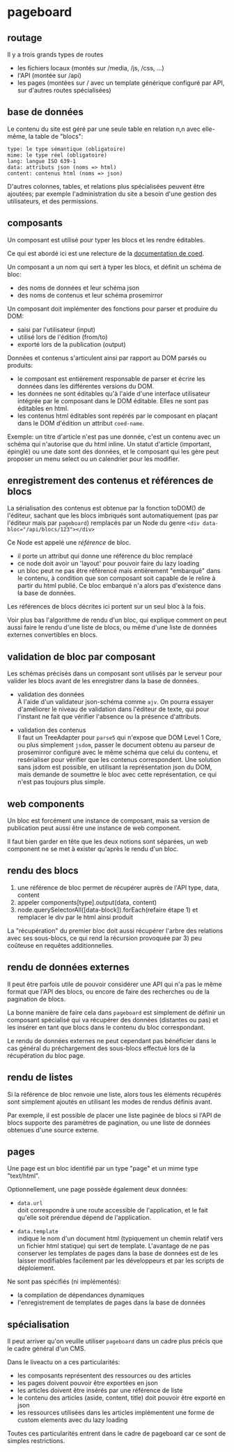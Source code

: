 pageboard
=========

routage
-------

Il y a trois grands types de routes

- les fichiers locaux (montés sur /media, /js, /css, ...)
- l'API (montée sur /api)
- les pages (montées sur / avec un template générique configuré par API,
sur d'autres routes spécialisées)


base de données
---------------

Le contenu du site est géré par une seule table en relation n,n avec elle-même,
la table de "blocs":

```
type: le type sémantique (obligatoire)
mime: le type réel (obligatoire)
lang: langue ISO 639-1
data: attributs json (noms => html)
content: contenus html (noms => json)
```

D'autres colonnes, tables, et relations plus spécialisées peuvent être ajoutées;
par exemple l'administration du site a besoin d'une gestion des utilisateurs,
et des permissions.


composants
----------

Un composant est utilisé pour typer les blocs et les rendre éditables.

Ce qui est abordé ici est une relecture de la
[documentation de coed](https://github.com/kapouer/coed/blob/master/README.md).

Un composant a un nom qui sert à typer les blocs, et définit un schéma de bloc:
- des noms de données et leur schéma json
- des noms de contenus et leur schéma prosemirror

Un composant doit implémenter des fonctions pour parser et produire du DOM:
- saisi par l'utilisateur (input)
- utilisé lors de l'édition (from/to)
- exporté lors de la publication (output)

Données et contenus s'articulent ainsi par rapport au DOM parsés ou produits:
- le composant est entièrement responsable de parser et écrire les données
dans les différentes versions du DOM.
- les données ne sont éditables qu'à l'aide d'une interface utilisateur intégrée
par le composant dans le DOM éditable. Elles ne sont pas éditables en html.
- les contenus html éditables sont repérés par le composant en plaçant dans le
DOM d'édition un attribut `coed-name`.

Exemple: un titre d'article n'est pas une donnée, c'est un contenu avec un
schéma qui n'autorise que du html inline.
Un statut d'article (important, épinglé) ou une date sont des données, et le
composant qui les gère peut proposer un menu select ou un calendrier pour les
modifier.


enregistrement des contenus et références de blocs
--------------------------------------------------

La sérialisation des contenus est obtenue par la fonction toDOM() de l'éditeur,
sachant que les blocs imbriqués sont automatiquement (pas par l'éditeur mais
par `pageboard`) remplacés par un Node du genre
`<div data-bloc="/api/blocs/123"></div>`

Ce Node est appelé une *référence* de bloc.

- il porte un attribut qui donne une référence du bloc remplacé
- ce node doit avoir un 'layout' pour pouvoir faire du lazy loading
- un bloc peut ne pas être référencé mais entièrement "embarqué" dans le contenu,
à condition que son composant soit capable de le relire à partir du html publié.
Ce bloc embarqué n'a alors pas d'existence dans la base de données.

Les références de blocs décrites ici portent sur un seul bloc à la fois.

Voir plus bas l'algorithme de rendu d'un bloc, qui explique comment on peut
aussi faire le rendu d'une liste de blocs, ou même d'une liste de données
externes convertibles en blocs.


validation de bloc par composant
--------------------------------

Les schémas précisés dans un composant sont utilisés par le serveur pour valider
les blocs avant de les enregistrer dans la base de données.

- validation des données  
  À l'aide d'un validateur json-schéma comme `ajv`.
  On pourra essayer d'améliorer le niveau de validation dans l'éditeur de texte,
  qui pour l'instant ne fait que vérifier l'absence ou la présence d'attributs.

- validation des contenus  
  Il faut un TreeAdapter pour `parse5` qui n'expose que DOM Level 1 Core, ou plus
  simplement `jsdom`, passer le document obtenu au parseur de prosemirror configuré
  avec le même schéma que celui du contenu, et resérialiser pour vérifier que
  les contenus correspondent.
  Une solution sans jsdom est possible, en utilisant la représentation json du DOM,
  mais demande de soumettre le bloc avec cette représentation, ce qui n'est pas
  toujours plus simple.


web components
--------------

Un bloc est forcément une instance de composant, mais sa version de publication
peut aussi être une instance de web component.

Il faut bien garder en tête que les deux notions sont séparées, un web component
ne se met à exister qu'après le rendu d'un bloc.


rendu des blocs
---------------

1) une référence de bloc permet de récupérer auprès de l'API type, data, content
2) appeler components[type].output(data, content)
3) node.querySelectorAll([data-block]).forEach(refaire étape 1) et remplacer
le div par le html ainsi produit

La "récupération" du premier bloc doit aussi récupérer l'arbre des relations avec
ses sous-blocs, ce qui rend la récursion provoquée par 3) peu coûteuse en requêtes
additionnelles.


rendu de données externes
-------------------------

Il peut être parfois utile de pouvoir considérer une API qui n'a pas le même
format que l'API des blocs, ou encore de faire des recherches ou de la pagination
de blocs.

La bonne manière de faire cela dans `pageboard` est simplement de définir un
composant spécialisé qui va récupérer des données (distantes ou pas) et les
insérer en tant que blocs dans le contenu du bloc correspondant.

Le rendu de données externes ne peut cependant pas bénéficier dans le cas général
du préchargement des sous-blocs effectué lors de la récupération du bloc page.


rendu de listes
---------------

Si la référence de bloc renvoie une liste, alors tous les éléments récupérés
sont simplement ajoutés en utilisant les modes de rendus définis avant.

Par exemple, il est possible de placer une liste paginée de blocs si l'API
de blocs supporte des paramètres de pagination, ou une liste de données
obtenues d'une source externe.


pages
-----

Une page est un bloc identifié par un type "page" et un mime type "text/html".

Optionnellement, une page possède également deux données:

- `data.url`  
  doit correspondre à une route accessible de l'application, et le fait qu'elle
  soit prérendue dépend de l'application.

- `data.template`  
  indique le nom d'un document html (typiquement un chemin relatif vers un fichier
  html statique) qui sert de template.
  L'avantage de ne pas conserver les templates de pages dans la base de données
  est de les laisser modifiables facilement par les développeurs et par les
  scripts de déploiement.

Ne sont pas spécifiés (ni implémentés):
- la compilation de dépendances dynamiques
- l'enregistrement de templates de pages dans la base de données


spécialisation
--------------

Il peut arriver qu'on veuille utiliser `pageboard` dans un cadre plus précis
que le cadre général d'un CMS.

Dans le liveactu on a ces particularités:

- les composants représentent des ressources ou des articles
- les pages doivent pouvoir être exportées en json
- les articles doivent être insérés par une référence de liste
- le contenu des articles (aside, content, title) doit pouvoir être exporté en json
- les ressources utilisées dans les articles implémentent une forme de custom elements
avec du lazy loading

Toutes ces particularités entrent dans le cadre de pageboard car ce sont de
simples restrictions.

